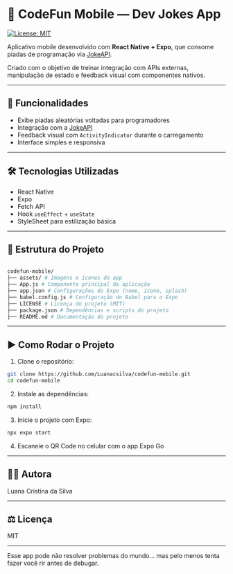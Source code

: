 # 🤖 CodeFun Mobile — Dev Jokes App

[![License: MIT](https://img.shields.io/badge/License-MIT-green.svg)](LICENSE)


Aplicativo mobile desenvolvido com **React Native + Expo**, que consome piadas de programação via [JokeAPI](https://v2.jokeapi.dev).

Criado com o objetivo de treinar integração com APIs externas, manipulação de estado e feedback visual com componentes nativos.

---

## 📱 Funcionalidades

- Exibe piadas aleatórias voltadas para programadores
- Integração com a [JokeAPI](https://v2.jokeapi.dev)
- Feedback visual com `ActivityIndicator` durante o carregamento
- Interface simples e responsiva

---

## 🛠️ Tecnologias Utilizadas

- React Native
- Expo
- Fetch API
- Hook `useEffect` + `useState`
- StyleSheet para estilização básica

---

## 📁 Estrutura do Projeto

```bash

codefun-mobile/
├── assets/ # Imagens e ícones do app
├── App.js # Componente principal da aplicação
├── app.json # Configurações do Expo (nome, ícone, splash)
├── babel.config.js # Configuração do Babel para o Expo
├── LICENSE # Licença do projeto (MIT)
├── package.json # Dependências e scripts do projeto
├── README.md # Documentação do projeto

```

---

## ▶️ Como Rodar o Projeto

1. Clone o repositório:

```bash
git clone https://github.com/Luanacsilva/codefun-mobile.git
cd codefun-mobile
```

2. Instale as dependências:

```bash
npm install
```

3. Inicie o projeto com Expo:

```bash
npx expo start
```

4. Escaneie o QR Code no celular com o app Expo Go

---

## 👩‍💻 Autora

Luana Cristina da Silva

---

## ⚖️ Licença

MIT

---

Esse app pode não resolver problemas do mundo… mas pelo menos tenta fazer você rir antes de debugar.

